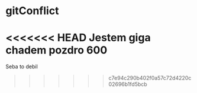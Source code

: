 # gitConflict

<<<<<<< HEAD
Jestem giga chadem pozdro 600
=======
Seba to debil
>>>>>>> c7e94c290b402f0a57c72d4220c02696b1fd5bcb

